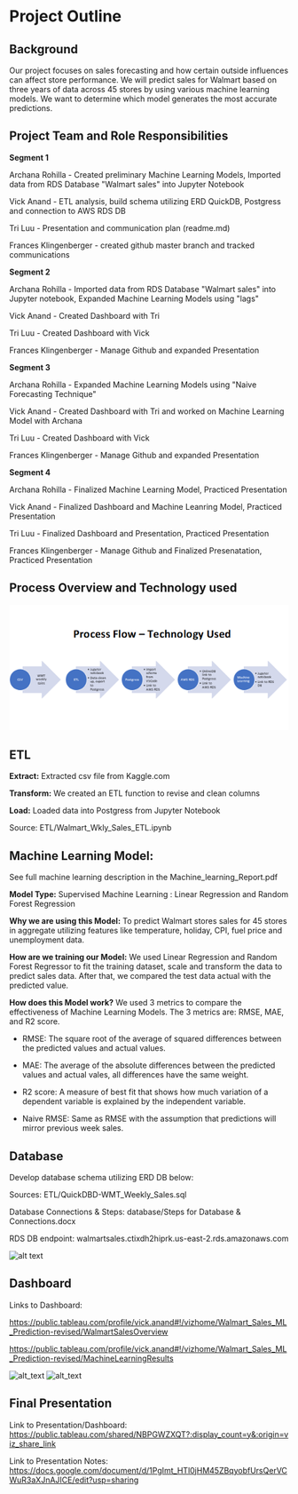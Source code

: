 
# Project Outline

## Background

Our project focuses on sales forecasting and how certain outside influences can affect store performance. We will predict sales for Walmart based on three years of data across 45 stores by using various machine learning models. We want to determine which model generates the most accurate predictions. 

## Project Team and Role Responsibilities 

**Segment 1**

Archana Rohilla - Created preliminary Machine Learning Models, Imported data from RDS Database "Walmart sales" into Jupyter Notebook 

Vick Anand - ETL analysis, build schema utilizing ERD QuickDB, Postgress and connection to AWS RDS DB

Tri Luu - Presentation and communication plan (readme.md)

Frances Klingenberger - created github master branch and tracked communications 

**Segment 2**

Archana Rohilla - Imported data from RDS Database "Walmart sales" into Jupyter notebook, Expanded Machine Learning Models using "lags"

Vick Anand - Created Dashboard with Tri

Tri Luu - Created Dashboard with Vick 

Frances Klingenberger - Manage Github and expanded Presentation 

**Segment 3**

Archana Rohilla - Expanded Machine Learning Models using "Naive Forecasting Technique"

Vick Anand - Created Dashboard with Tri and worked on Machine Learning Model with Archana

Tri Luu - Created Dashboard with Vick 

Frances Klingenberger - Manage Github and expanded Presentation 

**Segment 4**

Archana Rohilla - Finalized Machine Learning Model, Practiced Presentation

Vick Anand - Finalized Dashboard and Machine Leanring Model, Practiced Presentation

Tri Luu - Finalized Dashboard and Presentation, Practiced Presentation

Frances Klingenberger - Manage Github and Finalized Presenatation, Practiced Presentation

## Process Overview and Technology used
![alt text](Images/ProcessFlow.png)






## ETL

**Extract:** Extracted csv file from Kaggle.com 

**Transform:** We created an ETL function to revise and clean columns

**Load:** Loaded data into Postgress from Jupyter Notebook

Source: ETL/Walmart_Wkly_Sales_ETL.ipynb

## Machine Learning Model:

See full machine learning description in the Machine_learning_Report.pdf

**Model Type:**
Supervised Machine Learning : Linear Regression and Random Forest Regression 

**Why we are using this Model:**
To predict Walmart stores sales for 45 stores in aggregate utilizing features like temperature, holiday, CPI, fuel price and unemployment data.

**How are we training our Model:**
We used Linear Regression and Random Forest Regressor to fit the training dataset, scale and transform the data to predict sales data. After that, we compared the test data actual with the predicted value. 

**How does this Model work?**
We used 3 metrics to compare the effectiveness of Machine Learning Models. The 3 metrics are: RMSE, MAE, and R2 score. 
     
- RMSE: The square root of the average of squared differences between the predicted values and actual values.
     
- MAE: The average of the absolute differences between the predicted values and actual vales, all differences have the same weight.
     
- R2 score: A measure of best fit that shows how much variation of a dependent variable is explained by the independent variable. 
     
- Naive RMSE: Same as RMSE with the assumption that predictions will mirror previous week sales.



## Database
Develop database schema utilizing ERD DB below:

Sources: ETL/QuickDBD-WMT_Weekly_Sales.sql

Database Connections & Steps: database/Steps for Database & Connections.docx

RDS DB endpoint: walmartsales.ctixdh2hiprk.us-east-2.rds.amazonaws.com

![alt text](https://github.com/Franceskling/final_project/blob/master/database/databsae_QBD.PNG)

## Dashboard

Links to Dashboard: 

https://public.tableau.com/profile/vick.anand#!/vizhome/Walmart_Sales_ML_Prediction-revised/WalmartSalesOverview

https://public.tableau.com/profile/vick.anand#!/vizhome/Walmart_Sales_ML_Prediction-revised/MachineLearningResults


![alt_text](https://github.com/Franceskling/final_project/blob/2d70f36cf685700cc4216009755111548d5fb470/JPGS/Walmart%20Sales%20Prediction%20-%20Time%20Series.PNG)
![alt_text](https://github.com/Franceskling/final_project/blob/master/JPGS/Walmart%20Machine%20Learning%20Results.PNG)

## Final Presentation

Link to Presentation/Dashboard: https://public.tableau.com/shared/NBPGWZXQT?:display_count=y&:origin=viz_share_link

Link to Presentation Notes: https://docs.google.com/document/d/1PgImt_HTl0jHM45ZBqyobfUrsQerVCWuR3aXJnAJICE/edit?usp=sharing




